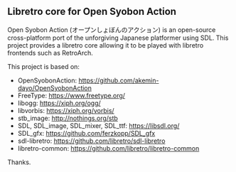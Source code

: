## Libretro core for Open Syobon Action

Open Syobon Action (オープンしょぼんのアクション) is an open-source cross-platform port of the unforgiving Japanese platformer using SDL. This project provides a libretro core allowing it to be played with libretro frontends such as RetroArch.

This project is based on:
- OpenSyobonAction: https://github.com/akemin-dayo/OpenSyobonAction
- FreeType: https://www.freetype.org/
- libogg: https://xiph.org/ogg/
- libvorbis: https://xiph.org/vorbis/
- stb_image: http://nothings.org/stb
- SDL, SDL_image, SDL_mixer, SDL_ttf: https://libsdl.org/
- SDL_gfx: https://github.com/ferzkopp/SDL_gfx
- sdl-libretro: https://github.com/libretro/sdl-libretro
- libretro-common: https://github.com/libretro/libretro-common

Thanks.
